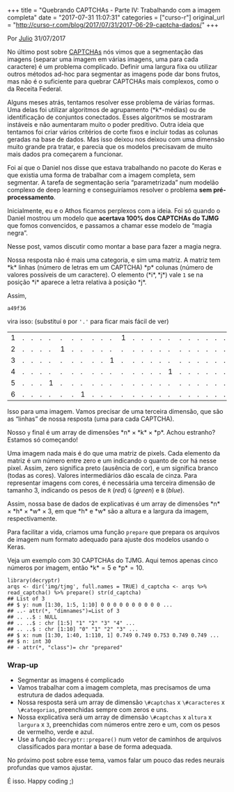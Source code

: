 +++
title = "Quebrando CAPTCHAs - Parte IV: Trabalhando com a imagem completa"
date = "2017-07-31 11:07:31"
categories = ["curso-r"]
original_url = "http://curso-r.com/blog/2017/07/31/2017-06-29-captcha-dados/"
+++

<p class="text-muted text-uppercase mb-small text-right">
Por <a href="http://curso-r.com/author/julio">Julio</a> 31/07/2017
</p>
<p>
No último post sobre
<a href="http://curso-r.com/tags/captcha/">CAPTCHAs</a> nós vimos que a
segmentação das imagens (separar uma imagem em várias imagens, uma para
cada caractere) é um problema complicado. Definir uma largura fixa ou
utilizar outros métodos ad-hoc para segmentar as imagens pode dar bons
frutos, mas não é o suficiente para quebrar CAPTCHAs mais complexos,
como o da Receita Federal.
</p>
<p>
Alguns meses atrás, tentamos resolver esse problema de várias formas.
Uma delas foi utilizar algoritmos de agrupamento (<span
class="math inline">*k*</span>-médias) ou de identificação de conjuntos
conectados. Esses algoritmos se mostraram instáveis e não aumentaram
muito o poder preditivo. Outra ideia que tentamos foi criar vários
critérios de corte fixos e incluir todas as colunas geradas na base de
dados. Mas isso deixou nos deixou com uma dimensão muito grande pra
tratar, e parecia que os modelos precisavam de muito mais dados pra
começarem a funcionar.
</p>
<p>
Foi aí que o Daniel nos disse que estava trabalhando no pacote do Keras
e que existia uma forma de trabalhar com a imagem completa, sem
segmentar. A tarefa de segmentação seria “parametrizada” num modelão
complexo de deep learning e conseguiríamos resolver o problema
<strong>sem pré-processamento</strong>.
</p>
<p>
Inicialmente, eu e o Athos ficamos perplexos com a ideia. Foi só quando
o Daniel mostrou um modelo que <strong>acertava 100% dos CAPTCHAs do
TJMG</strong> que fomos convencidos, e passamos a chamar esse modelo de
“magia negra”.
</p>
<p>
Nesse post, vamos discutir como montar a base para fazer a magia negra.
</p>
<p>
Nossa resposta não é mais uma categoria, e sim uma matriz. A matriz tem
<span class="math inline">*k*</span> linhas (número de letras em um
CAPTCHA) <span class="math inline">*p*</span> colunas (número de valores
possíveis de um caractere). O elemento <span
class="math inline">(*i*, *j*)</span> vale <code>1</code> se na posição
<span class="math inline">*i*</span> aparece a letra relativa à posição
<span class="math inline">*j*</span>.
</p>
<p>
Assim,
</p>
<pre><code>a49f36</code></pre>
<p>
vira isso: (substituí <code>0</code> por <code>'.'</code> para ficar
mais fácil de ver)
</p>
<table>
<thead>
</thead>
<tbody>
<tr class="odd">
<td>
1
</td>
<td>
.
</td>
<td>
.
</td>
<td>
.
</td>
<td>
.
</td>
<td>
.
</td>
<td>
.
</td>
<td>
.
</td>
<td>
.
</td>
<td>
.
</td>
<td>
.
</td>
<td>
1
</td>
<td>
.
</td>
<td>
.
</td>
<td>
.
</td>
<td>
.
</td>
<td>
.
</td>
<td>
.
</td>
<td>
.
</td>
<td>
.
</td>
<td>
.
</td>
<td>
.
</td>
<td>
.
</td>
<td>
.
</td>
<td>
.
</td>
<td>
.
</td>
<td>
.
</td>
<td>
.
</td>
<td>
.
</td>
<td>
.
</td>
<td>
.
</td>
<td>
.
</td>
<td>
.
</td>
<td>
.
</td>
<td>
.
</td>
<td>
.
</td>
<td>
.
</td>
</tr>
<tr class="even">
<td>
2
</td>
<td>
.
</td>
<td>
.
</td>
<td>
.
</td>
<td>
.
</td>
<td>
1
</td>
<td>
.
</td>
<td>
.
</td>
<td>
.
</td>
<td>
.
</td>
<td>
.
</td>
<td>
.
</td>
<td>
.
</td>
<td>
.
</td>
<td>
.
</td>
<td>
.
</td>
<td>
.
</td>
<td>
.
</td>
<td>
.
</td>
<td>
.
</td>
<td>
.
</td>
<td>
.
</td>
<td>
.
</td>
<td>
.
</td>
<td>
.
</td>
<td>
.
</td>
<td>
.
</td>
<td>
.
</td>
<td>
.
</td>
<td>
.
</td>
<td>
.
</td>
<td>
.
</td>
<td>
.
</td>
<td>
.
</td>
<td>
.
</td>
<td>
.
</td>
<td>
.
</td>
</tr>
<tr class="odd">
<td>
3
</td>
<td>
.
</td>
<td>
.
</td>
<td>
.
</td>
<td>
.
</td>
<td>
.
</td>
<td>
.
</td>
<td>
.
</td>
<td>
.
</td>
<td>
.
</td>
<td>
1
</td>
<td>
.
</td>
<td>
.
</td>
<td>
.
</td>
<td>
.
</td>
<td>
.
</td>
<td>
.
</td>
<td>
.
</td>
<td>
.
</td>
<td>
.
</td>
<td>
.
</td>
<td>
.
</td>
<td>
.
</td>
<td>
.
</td>
<td>
.
</td>
<td>
.
</td>
<td>
.
</td>
<td>
.
</td>
<td>
.
</td>
<td>
.
</td>
<td>
.
</td>
<td>
.
</td>
<td>
.
</td>
<td>
.
</td>
<td>
.
</td>
<td>
.
</td>
<td>
.
</td>
</tr>
<tr class="even">
<td>
4
</td>
<td>
.
</td>
<td>
.
</td>
<td>
.
</td>
<td>
.
</td>
<td>
.
</td>
<td>
.
</td>
<td>
.
</td>
<td>
.
</td>
<td>
.
</td>
<td>
.
</td>
<td>
.
</td>
<td>
.
</td>
<td>
.
</td>
<td>
.
</td>
<td>
.
</td>
<td>
1
</td>
<td>
.
</td>
<td>
.
</td>
<td>
.
</td>
<td>
.
</td>
<td>
.
</td>
<td>
.
</td>
<td>
.
</td>
<td>
.
</td>
<td>
.
</td>
<td>
.
</td>
<td>
.
</td>
<td>
.
</td>
<td>
.
</td>
<td>
.
</td>
<td>
.
</td>
<td>
.
</td>
<td>
.
</td>
<td>
.
</td>
<td>
.
</td>
<td>
.
</td>
</tr>
<tr class="odd">
<td>
5
</td>
<td>
.
</td>
<td>
.
</td>
<td>
.
</td>
<td>
1
</td>
<td>
.
</td>
<td>
.
</td>
<td>
.
</td>
<td>
.
</td>
<td>
.
</td>
<td>
.
</td>
<td>
.
</td>
<td>
.
</td>
<td>
.
</td>
<td>
.
</td>
<td>
.
</td>
<td>
.
</td>
<td>
.
</td>
<td>
.
</td>
<td>
.
</td>
<td>
.
</td>
<td>
.
</td>
<td>
.
</td>
<td>
.
</td>
<td>
.
</td>
<td>
.
</td>
<td>
.
</td>
<td>
.
</td>
<td>
.
</td>
<td>
.
</td>
<td>
.
</td>
<td>
.
</td>
<td>
.
</td>
<td>
.
</td>
<td>
.
</td>
<td>
.
</td>
<td>
.
</td>
</tr>
<tr class="even">
<td>
6
</td>
<td>
.
</td>
<td>
.
</td>
<td>
.
</td>
<td>
.
</td>
<td>
.
</td>
<td>
.
</td>
<td>
1
</td>
<td>
.
</td>
<td>
.
</td>
<td>
.
</td>
<td>
.
</td>
<td>
.
</td>
<td>
.
</td>
<td>
.
</td>
<td>
.
</td>
<td>
.
</td>
<td>
.
</td>
<td>
.
</td>
<td>
.
</td>
<td>
.
</td>
<td>
.
</td>
<td>
.
</td>
<td>
.
</td>
<td>
.
</td>
<td>
.
</td>
<td>
.
</td>
<td>
.
</td>
<td>
.
</td>
<td>
.
</td>
<td>
.
</td>
<td>
.
</td>
<td>
.
</td>
<td>
.
</td>
<td>
.
</td>
<td>
.
</td>
<td>
.
</td>
</tr>
</tbody>
</table>
<p>
Isso para uma imagem. Vamos precisar de uma terceira dimensão, que são
as “linhas” de nossa resposta (uma para cada CAPTCHA).
</p>
<p>
Nosso <code>y</code> final é um array de dimensões <span
class="math inline">*n* × *k* × *p*</span>. Achou estranho? Estamos só
começando!
</p>

<p>
Uma imagem nada mais é do que uma matriz de pixels. Cada elemento da
matriz é um número entre zero e um indicando o quanto de cor há nesse
pixel. Assim, zero significa preto (ausência de cor), e um significa
branco (todas as cores). Valores intermediários dão escala de cinza.
Para representar imagens com cores, é necessária uma terceira dimensão
de tamanho 3, indicando os pesos de <code>R</code> (<em>red</em>)
<code>G</code> (<em>green</em>) e <code>B</code> (<em>blue</em>).
</p>
<p>
Assim, nossa base de dados de explicativas é um array de dimensões <span
class="math inline">*n* × *h* × *w* × 3</span>, em que <span
class="math inline">*h*</span> e <span class="math inline">*w*</span>
são a altura e a largura da imagem, respectivamente.
</p>

<p>
Para facilitar a vida, criamos uma função <code>prepare</code> que
prepara os arquivos de imagem num formato adequado para ajuste dos
modelos usando o Keras.
</p>
<p>
Veja um exemplo com 30 CAPTCHAs do TJMG. Aqui temos apenas cinco números
por imagem, então <span class="math inline">*k* = 5</span> e <span
class="math inline">*p* = 10</span>.
</p>
<pre class="r"><code>library(decryptr)
arqs &lt;- dir(&apos;img/tjmg&apos;, full.names = TRUE) d_captcha &lt;- arqs %&gt;% read_captcha() %&gt;% prepare() str(d_captcha)
## List of 3
## $ y: num [1:30, 1:5, 1:10] 0 0 0 0 0 0 0 0 0 0 ...
## ..- attr(*, &quot;dimnames&quot;)=List of 3
## .. ..$ : NULL
## .. ..$ : chr [1:5] &quot;1&quot; &quot;2&quot; &quot;3&quot; &quot;4&quot; ...
## .. ..$ : chr [1:10] &quot;0&quot; &quot;1&quot; &quot;2&quot; &quot;3&quot; ...
## $ x: num [1:30, 1:40, 1:110, 1] 0.749 0.749 0.753 0.749 0.749 ...
## $ n: int 30
## - attr(*, &quot;class&quot;)= chr &quot;prepared&quot;</code></pre>

<h3>
Wrap-up
</h3>
<ul>
<li>
Segmentar as imagens é complicado
</li>
<li>
Vamos trabalhar com a imagem completa, mas precisamos de uma estrutura
de dados adequada.
</li>
<li>
Nossa resposta será um array de dimensão <code>\#captchas</code> x
<code>\#caracteres</code> x <code>\#categorias</code>, preenchidas
sempre com zeros e uns.
</li>
<li>
Nossa explicativa será um array de dimensão <code>\#captchas</code> x
<code>altura</code> x <code>largura</code> x <code>3</code>, preenchidas
com números entre zero e um, com os pesos de vermelho, verde e azul.
</li>
<li>
Use a função <code>decryptr::prepare()</code> num vetor de caminhos de
arquivos classificados para montar a base de forma adequada.
</li>
</ul>
<p>
No próximo post sobre esse tema, vamos falar um pouco das redes neurais
profundas que vamos ajustar.
</p>
<p>
É isso. Happy coding ;)
</p>

